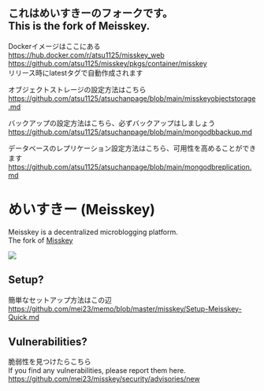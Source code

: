 これはめいすきーのフォークです。  
This is the fork of Meisskey.
---------

Dockerイメージはここにある  
https://hub.docker.com/r/atsu1125/misskey_web  
https://github.com/atsu1125/misskey/pkgs/container/misskey  
リリース時にlatestタグで自動作成されます  

オブジェクトストレージの設定方法はこちら  
https://github.com/atsu1125/atsuchanpage/blob/main/misskeyobjectstorage.md  

バックアップの設定方法はこちら、必ずバックアップはしましょう  
https://github.com/atsu1125/atsuchanpage/blob/main/mongodbbackup.md

データベースのレプリケーション設定方法はこちら、可用性を高めることができます  
https://github.com/atsu1125/atsuchanpage/blob/main/mongodbreplication.md

# めいすきー (Meisskey)

Meisskey is a decentralized microblogging platform.   
The fork of [Misskey](https://github.com/misskey-dev/misskey)

![](https://github.com/mei23/misskey/workflows/Node.js%20CI/badge.svg)

## Setup?
簡単なセットアップ方法はこの辺  
https://github.com/mei23/memo/blob/master/misskey/Setup-Meisskey-Quick.md

## Vulnerabilities?
脆弱性を見つけたらこちら  
If you find any vulnerabilities, please report them here.  
https://github.com/mei23/misskey/security/advisories/new
